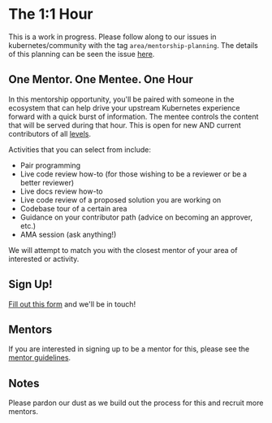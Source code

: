 The 1:1 Hour
=======
This is a work in progress. Please follow along to our issues in kubernetes/community with the tag `area/mentorship-planning`. The details of this planning can be seen the issue [here](https://github.com/kubernetes/community/issues/2657).

## One Mentor. One Mentee. One Hour

In this mentorship opportunity, you'll be paired with someone in the ecosystem that can help drive your upstream Kubernetes experience forward with a quick burst of information. The mentee controls the content that will be served during that hour. This is open for new AND current contributors of all [levels](/community-membership.md).

Activities that you can select from include:
* Pair programming
* Live code review how-to (for those wishing to be a reviewer or be a better reviewer)
* Live docs review how-to
* Live code review of a proposed solution you are working on
* Codebase tour of a certain area
* Guidance on your contributor path (advice on becoming an approver, etc.)
* AMA session (ask anything!)

We will attempt to match you with the closest mentor of your area of interested or activity.

## Sign Up!

[Fill out this form](https://goo.gl/forms/9WllkPFTRB999vcc2) and we'll be in touch!

## Mentors

If you are interested in signing up to be a mentor for this, please see the [mentor guidelines](../processes/mentor-guide.md).

## Notes

Please pardon our dust as we build out the process for this and recruit more mentors.
